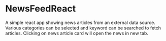 # NewsFeedReact

A simple react app showing news articles from an external data source.
Various categories can be selected and keyword can be searched to fetch articles.
Clicking on news article card will open the news in new tab.

